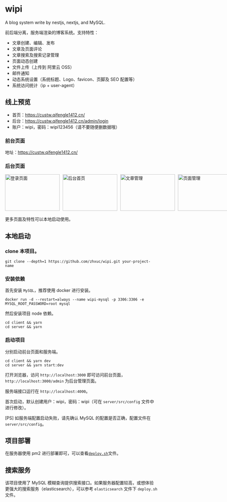 # wipi

A blog system write by nestjs, nextjs, and MySQL.

前后端分离，服务端渲染的博客系统。支持特性：

- 文章创建、编辑、发布
- 文章及页面评论
- 文章搜索及搜索记录管理
- 页面动态创建
- 文件上传（上传到 阿里云 OSS）
- 邮件通知
- 动态系统设置（系统标题、Logo、favicon、页脚及 SEO 配置等）
- 系统访问统计（ip + user-agent）

## 线上预览

- 首页：https://custw.qifengle1412.cn/
- 后台：https://custw.qifengle1412.cn/admin/login
- 账户：wipi，密码：wipi123456（请不要随便删数据哦）

### 前台页面

地址：https://custw.qifengle1412.cn/

### 后台页面

<ul style="display: flex; flex-wrap: no-wrap; list-style: none; padding: 0">
  <li><img style="width: 180px; height: 120px" src="https://user-gold-cdn.xitu.io/2020/2/13/1703f19269e0161c?w=2976&h=1426&f=png&s=118268" alt="登录页面" /></li>
  <li><img style="width: 180px; height: 120px; margin-left: 10px" src="https://user-gold-cdn.xitu.io/2020/2/13/1703f19269d3eb83?w=3334&h=1682&f=png&s=216969" alt="后台首页" /></li>
  <li  ><img style="width: 180px; height: 120px; margin-left: 10px" src="https://user-gold-cdn.xitu.io/2020/2/13/1703f1926b951133?w=3346&h=1570&f=png&s=333153" alt="文章管理" /></li>
  <li  ><img style="width: 180px; height: 120px; margin-left: 10px" src="https://user-gold-cdn.xitu.io/2020/2/13/1703f1926bca5113?w=3338&h=1378&f=png&s=185996" alt="页面管理" /></li>
</ul>

更多页面及特性可以本地启动使用。

## 本地启动

### clone 本项目。

```shell
git clone --depth=1 https://github.com/zhxuc/wipi.git your-project-name
```

### 安装依赖

首先安装 `MySQL`，推荐使用 docker 进行安装。

```shell
docker run -d --restart=always --name wipi-mysql -p 3306:3306 -e MYSQL_ROOT_PASSWORD=root mysql
```

然后安装项目 node 依赖。

```shell
cd client && yarn
cd server && yarn
```

### 启动项目

分别启动前台页面和服务端。

```shell
cd client && yarn dev
cd server && yarn start:dev
```

打开浏览器，访问 `http://localhost:3000` 即可访问前台页面，`http://localhost:3000/admin` 为后台管理页面。

服务端接口运行在 `http://localhost:4000`。

首次启动，默认创建用户：wipi，密码：wipi（可在 `server/src/config` 文件中进行修改）。

[PS] 如服务端配置启动失败，请先确认 MySQL 的配置是否正确，配置文件在 `server/src/config`。

## 项目部署

在服务器使用 pm2 进行部署即可，可以查看[`deploy.sh`](./deploy.sh)文件。

## 搜索服务

该项目使用了 MySQL 模糊查询提供搜索接口。如果服务器配置较高，或想体验更强大的搜索服务（elasticsearch），可以参考 `elasticsearch` 文件下 `deploy.sh` 文件。
